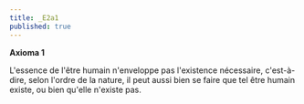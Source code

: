 ```yaml
---
title: _E2a1
published: true
---
```


**Axioma 1**

L'essence de l'être humain n'enveloppe pas l'existence nécessaire,
c'est-à-dire, selon l'ordre de la nature, il peut aussi bien se faire que tel être humain existe, ou bien qu'elle n'existe pas.
